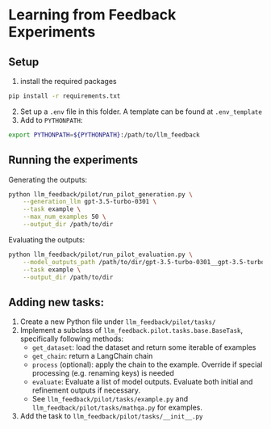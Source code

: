 # Learning from Feedback Experiments

## Setup

1. install the required packages

```bash
pip install -r requirements.txt
```

2. Set up a `.env` file in this folder. A template can be found at `.env_template`
3. Add to `PYTHONPATH`:

```bash
export PYTHONPATH=${PYTHONPATH}:/path/to/llm_feedback
```


## Running the experiments

Generating the outputs:

```bash
python llm_feedback/pilot/run_pilot_generation.py \
    --generation_llm gpt-3.5-turbo-0301 \
    --task example \
    --max_num_examples 50 \
    --output_dir /path/to/dir
```

Evaluating the outputs:

```bash
python llm_feedback/pilot/run_pilot_evaluation.py \
    --model_outputs_path /path/to/dir/gpt-3.5-turbo-0301__gpt-3.5-turbo-0301__gpt-3.5-turbo-0301__example__train__outputs.jsonl \
    --task example \
    --output_dir /path/to/dir
```

## Adding new tasks:

1. Create a new Python file under `llm_feedback/pilot/tasks/`
2. Implement a subclass of `llm_feedback.pilot.tasks.base.BaseTask`, specifically following methods:
   - `get_dataset`: load the dataset and return some iterable of examples 
   - `get_chain`: return a LangChain chain
   - `process` (optional): apply the chain to the example. Override if special processing (e.g. renaming keys) is needed
   - `evaluate`: Evaluate a list of model outputs. Evaluate both initial and refinement outputs if necessary.
   - See `llm_feedback/pilot/tasks/example.py` and `llm_feedback/pilot/tasks/mathqa.py` for examples.
3. Add the task to `llm_feedback/pilot/tasks/__init__.py`
